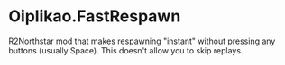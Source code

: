 # Oiplikao.FastRespawn
R2Northstar mod that makes respawning "instant" without pressing any buttons (usually Space). This doesn't allow you to skip replays.
